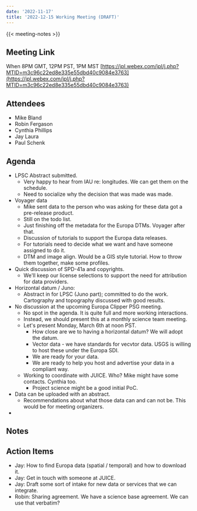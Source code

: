 ```yaml
---
date: '2022-11-17'
title: '2022-12-15 Working Meeting (DRAFT)'
---
```


{{<  meeting-notes >}}

## Meeting Link
When 8PM GMT, 12PM PST, 1PM MST
[https://jpl.webex.com/jpl/j.php?MTID=m3c96c22ed8e335e55dbd40c9084e3763](https://jpl.webex.com/jpl/j.php?MTID=m3c96c22ed8e335e55dbd40c9084e3763)

## Attendees
- Mike Bland
- Robin Fergason
- Cynthia Phillips
- Jay Laura
- Paul Schenk

## Agenda
- LPSC Abstract submitted.
  - Very happy to hear from IAU re: longitudes. We can get them on the schedule. 
  - Need to socialize why the decision that was made was made.
- Voyager data
  - Mike sent data to the person who was asking for these data got a pre-release product.
  - Still on the todo list.
  - Just finishing off the metadata for the Europa DTMs. Voyager after that.
  - Discussion of tutorials to support the Europa data releases.
  - For tutorials need to decide what we want and have someone assigned to do it.
  - DTM and image align. Would be a GIS style tutorial. How to throw them together, make some profiles.
- Quick discussion of SPD-41a and copyrights.
  - We'll keep our license selections to support the need for attribution for data providers.
- Horizontal datum / Juno:
  - Abstract in for LPSC (Juno part); committed to do the work. Cartography and topography discussed with good results.
- No discussion at the upcoming Europa Clipper PSG meeting. 
  - No spot in the agenda. It is quite full and more working interactions.
  - Instead, we should present this at a monthly science team meeting.
  - Let's present Monday, March 6th at noon PST.
    - How close are we to having a horizontal datum? We will adopt the datum.
    - Vector data - we have standards for vecvtor data. USGS is willing to host these under the Europa SDI.
    - We are ready for your data.
    - We are ready to help you host and advertise your data in a compliant way.
  - Working to coordinate with JUICE. Who? Mike might have some contacts. Cynthia too. 
    - Project science might be a good initial PoC.
-  Data can be uploaded with an abstract.
   -  Recommendations about what those data can and can not be. This would be for meeting organizers.
-  


## Notes

## Action Items
- Jay: How to find Europa data (spatial / temporal) and how to download it.
- Jay: Get in touch with someone at JUICE.
- Jay: Draft some sort of intake for new data or services that we can integrate.
- Robin: Sharing agreement. We have a science base agreement. We can use that verbatim?